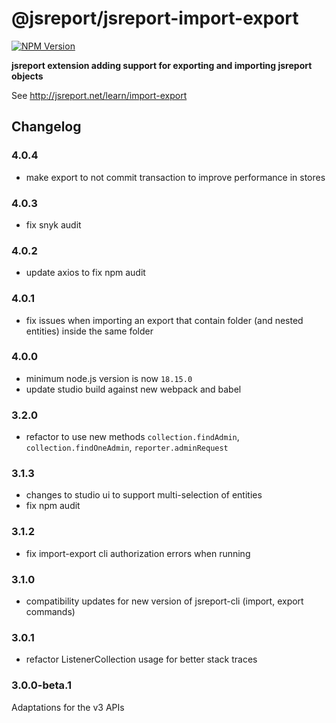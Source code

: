 # @jsreport/jsreport-import-export
[![NPM Version](http://img.shields.io/npm/v/@jsreport/jsreport-import-export.svg?style=flat-square)](https://npmjs.com/package/@jsreport/jsreport-import-export)

**jsreport extension adding support for exporting and importing jsreport objects**

See http://jsreport.net/learn/import-export

## Changelog

### 4.0.4

- make export to not commit transaction to improve performance in stores

### 4.0.3

- fix snyk audit

### 4.0.2

- update axios to fix npm audit

### 4.0.1

- fix issues when importing an export that contain folder (and nested entities) inside the same folder

### 4.0.0

- minimum node.js version is now `18.15.0`
- update studio build against new webpack and babel

### 3.2.0

- refactor to use new methods `collection.findAdmin`, `collection.findOneAdmin`, `reporter.adminRequest`

### 3.1.3

- changes to studio ui to support multi-selection of entities
- fix npm audit

### 3.1.2

- fix import-export cli authorization errors when running

### 3.1.0

- compatibility updates for new version of jsreport-cli (import, export commands)

### 3.0.1

- refactor ListenerCollection usage for better stack traces

### 3.0.0-beta.1

Adaptations for the v3 APIs
